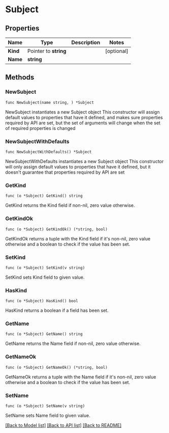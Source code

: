 # Subject

## Properties

Name | Type | Description | Notes
------------ | ------------- | ------------- | -------------
**Kind** | Pointer to **string** |  | [optional] 
**Name** | **string** |  | 

## Methods

### NewSubject

`func NewSubject(name string, ) *Subject`

NewSubject instantiates a new Subject object
This constructor will assign default values to properties that have it defined,
and makes sure properties required by API are set, but the set of arguments
will change when the set of required properties is changed

### NewSubjectWithDefaults

`func NewSubjectWithDefaults() *Subject`

NewSubjectWithDefaults instantiates a new Subject object
This constructor will only assign default values to properties that have it defined,
but it doesn't guarantee that properties required by API are set

### GetKind

`func (o *Subject) GetKind() string`

GetKind returns the Kind field if non-nil, zero value otherwise.

### GetKindOk

`func (o *Subject) GetKindOk() (*string, bool)`

GetKindOk returns a tuple with the Kind field if it's non-nil, zero value otherwise
and a boolean to check if the value has been set.

### SetKind

`func (o *Subject) SetKind(v string)`

SetKind sets Kind field to given value.

### HasKind

`func (o *Subject) HasKind() bool`

HasKind returns a boolean if a field has been set.

### GetName

`func (o *Subject) GetName() string`

GetName returns the Name field if non-nil, zero value otherwise.

### GetNameOk

`func (o *Subject) GetNameOk() (*string, bool)`

GetNameOk returns a tuple with the Name field if it's non-nil, zero value otherwise
and a boolean to check if the value has been set.

### SetName

`func (o *Subject) SetName(v string)`

SetName sets Name field to given value.



[[Back to Model list]](../README.md#documentation-for-models) [[Back to API list]](../README.md#documentation-for-api-endpoints) [[Back to README]](../README.md)


